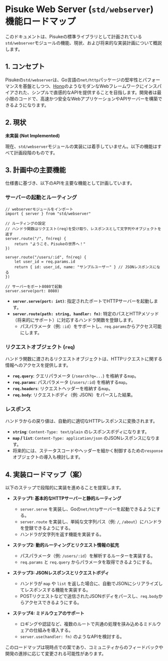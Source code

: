 # Pisuke Web Server (`std/webserver`) 機能ロードマップ

このドキュメントは、Pisukeの標準ライブラリとして計画されている`std/webserver`モジュールの機能、現状、および将来的な実装計画について概説します。

## 1. コンセプト

Pisukeの`std/webserver`は、Go言語の`net/http`パッケージの堅牢性とパフォーマンスを基盤としつつ、[Hono](https://hono.dev/)のようなモダンなWebフレームワークにインスパイアされた、シンプルで直感的なAPIを提供することを目指します。開発者は最小限のコードで、高速かつ安全なWebアプリケーションやAPIサーバーを構築できるようになります。

## 2. 現状

**未実装 (Not Implemented)**

現在、`std/webserver`モジュールの実装には着手していません。以下の機能はすべて計画段階のものです。

## 3. 計画中の主要機能

仕様書に基づき、以下のAPIを主要な機能として計画しています。

### サーバーの起動とルーティング

```pisuke
// webserverモジュールをインポート
import { server } from "std/webserver"

// ルーティングの設定
// ハンドラ関数はリクエスト(req)を受け取り、レスポンスとして文字列やオブジェクトを返す
server.route("/", fn(req) {
    return "ようこそ、Pisukeの世界へ！"
})

server.route("/users/:id", fn(req) {
    let user_id = req.params.id
    return { id: user_id, name: "サンプルユーザー" } // JSONレスポンスになる
})

// サーバーをポート8080で起動
server.serve(port: 8080)
```

- **`server.serve(port: int)`**: 指定されたポートでHTTPサーバーを起動します。
- **`server.route(path: string, handler: fn)`**: 特定のパスとHTTPメソッド（将来的にサポート）に対応するハンドラ関数を登録します。
  - パスパラメータ（例: `:id`）をサポートし、`req.params`からアクセス可能にします。

### リクエストオブジェクト (`req`)

ハンドラ関数に渡されるリクエストオブジェクトは、HTTPリクエストに関する情報へのアクセスを提供します。

- **`req.query`**: クエリパラメータ (`/search?q=...`) を格納する`map`。
- **`req.params`**: パスパラメータ (`/users/:id`) を格納する`map`。
- **`req.headers`**: リクエストヘッダーを格納する`map`。
- **`req.body`**: リクエストボディ（例: JSON）をパースした結果。

### レスポンス

ハンドラからの戻り値は、自動的に適切なHTTPレスポンスに変換されます。

- **`string`**: `Content-Type: text/plain` のレスポンスボディになります。
- **`map` / `list`**: `Content-Type: application/json` のJSONレスポンスになります。
- 将来的には、ステータスコードやヘッダーを細かく制御するための`response`オブジェクトの導入も検討します。

## 4. 実装ロードマップ（案）

以下のステップで段階的に実装を進めることを提案します。

- **ステップ1: 基本的なHTTPサーバーと静的ルーティング**
  - `server.serve` を実装し、Goの`net/http`サーバーを起動できるようにする。
  - `server.route` を実装し、単純な文字列パス（例: `/`, `/about`）にハンドラを登録できるようにする。
  - ハンドラが文字列を返す機能を実装する。

- **ステップ2: 動的ルーティングとリクエスト情報の拡充**
  - パスパラメータ（例: `/users/:id`）を解析するルーターを実装する。
  - `req.params` と `req.query` からパラメータを取得できるようにする。

- **ステップ3: JSONレスポンスとリクエストボディ**
  - ハンドラが `map` や `list` を返した場合に、自動でJSONにシリアライズしてレスポンスする機能を実装する。
  - POSTリクエストなどで送信されたJSONボディをパースし、`req.body`からアクセスできるようにする。

- **ステップ4: ミドルウェアのサポート**
  - ロギングや認証など、複数のルートで共通の処理を挟み込めるミドルウェアの仕組みを導入する。
  - `server.use(handler: fn)` のようなAPIを検討する。

このロードマップは現時点での案であり、コミュニティからのフィードバックや開発の進捗に応じて変更される可能性があります。
